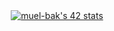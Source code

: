 <div align="center">
 <a href="https://github.com/oakoudad/badge42"><img src="https://badge.mediaplus.ma/starryblue/muel-bak" alt="muel-bak's 42 stats" /></a>
